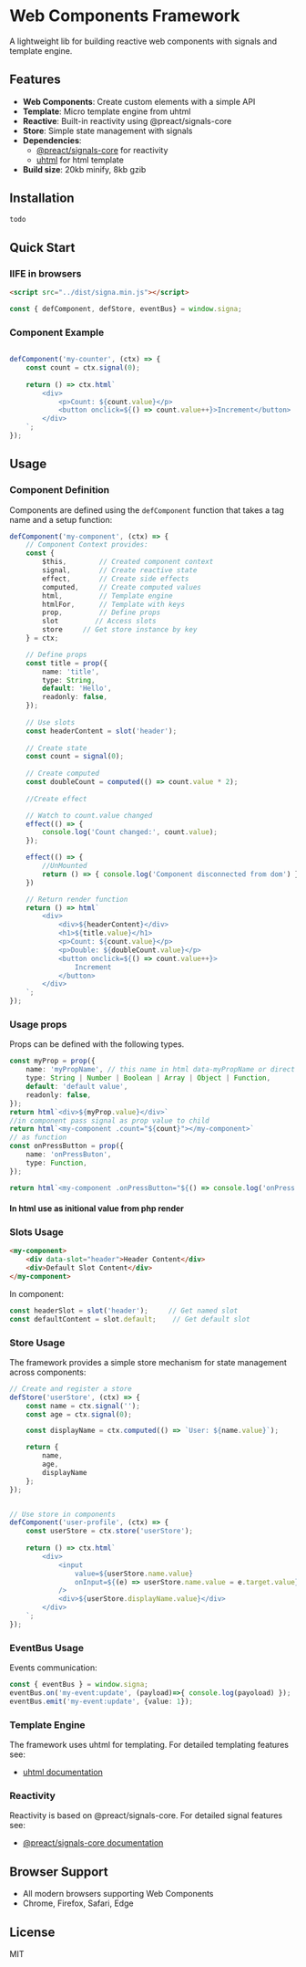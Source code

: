 # Web Components Framework

A lightweight lib for building reactive web components with signals and template engine.

## Features

- **Web Components**: Create custom elements with a simple API
- **Template**: Micro template engine from uhtml
- **Reactive**: Built-in reactivity using @preact/signals-core
- **Store**: Simple state management with signals
- **Dependencies**:
    - [@preact/signals-core](https://www.npmjs.com/package/@preact/signals-core) for reactivity
    - [uhtml](https://github.com/WebReflection/uhtml) for html template
- **Build size**: 20kb minify, 8kb gzib

## Installation

```bash
todo
```

## Quick Start

### IIFE in browsers
```html
<script src="../dist/signa.min.js"></script>
```
```javascript
const { defComponent, defStore, eventBus} = window.signa;
```


### Component Example
```typescript

defComponent('my-counter', (ctx) => {
    const count = ctx.signal(0);
    
    return () => ctx.html`
        <div>
            <p>Count: ${count.value}</p>
            <button onclick=${() => count.value++}>Increment</button>
        </div>
    `;
});
```

## Usage

### Component Definition

Components are defined using the `defComponent` function that takes a tag name and a setup function:

```typescript
defComponent('my-component', (ctx) => {
    // Component Context provides:
    const {
        $this,        // Created component context
        signal,       // Create reactive state
        effect,       // Create side effects
        computed,     // Create computed values
        html,         // Template engine
        htmlFor,      // Template with keys
        prop,         // Define props
        slot         // Access slots
        store     // Get store instance by key
    } = ctx;

    // Define props
    const title = prop({ 
        name: 'title',
        type: String,
        default: 'Hello',
        readonly: false,
    });
    
    // Use slots
    const headerContent = slot('header');
    
    // Create state
    const count = signal(0);
    
    // Create computed
    const doubleCount = computed(() => count.value * 2);
    
    //Create effect

    // Watch to count.value changed
    effect(() => {
        console.log('Count changed:', count.value);
    });

    effect(() => {
        //UnMounted
        return () => { console.log('Component disconnected from dom') }
    })

    // Return render function
    return () => html`
        <div>
            <div>${headerContent}</div>
            <h1>${title.value}</h1>
            <p>Count: ${count.value}</p>
            <p>Double: ${doubleCount.value}</p>
            <button onclick=${() => count.value++}>
                Increment
            </button>
        </div>
    `;
});

```

### Usage props

Props can be defined with the following types.

```typescript
const myProp = prop({
    name: 'myPropName', // this name in html data-myPropName or direct pass .myPropName="{$somValue}"
    type: String | Number | Boolean | Array | Object | Function,
    default: 'default value',
    readonly: false,
});
return html`<div>${myProp.value}</div>`
//in component pass signal as prop value to child
return html`<my-component .count="${count}"></my-component>`
// as function
const onPressButton = prop({
    name: 'onPressButon',
    type: Function,
});

return html`<my-component .onPressButton="${() => console.log('onPress')}"></my-component>`
```
#### In html use as initional value from php render
<my-component data-count="10"></my-component>
<my-component data-array="[1,2,3]"></my-component>
### Slots Usage

```html
<my-component>
    <div data-slot="header">Header Content</div>
    <div>Default Slot Content</div>
</my-component>
```

In component:
```typescript
const headerSlot = slot('header');     // Get named slot
const defaultContent = slot.default;    // Get default slot
```

### Store Usage

The framework provides a simple store mechanism for state management across components:

```typescript
// Create and register a store
defStore('userStore', (ctx) => {
    const name = ctx.signal('');
    const age = ctx.signal(0);

    const displayName = ctx.computed(() => `User: ${name.value}`);

    return {
        name,
        age,
        displayName
    };
});


// Use store in components
defComponent('user-profile', (ctx) => {
    const userStore = ctx.store('userStore');
    
    return () => ctx.html`
        <div>
            <input 
                value=${userStore.name.value} 
                onInput=${(e) => userStore.name.value = e.target.value}
            />
            <div>${userStore.displayName.value}</div>
        </div>
    `;
});
```



### EventBus Usage

Events communication:

```typescript
const { eventBus } = window.signa;
eventBus.on('my-event:update', (payload)=>{ console.log(payoload) });
eventBus.emit('my-event:update', {value: 1});
```

### Template Engine

The framework uses uhtml for templating. For detailed templating features see:
- [uhtml documentation](https://github.com/WebReflection/uhtml)

### Reactivity

Reactivity is based on @preact/signals-core. For detailed signal features see:
- [@preact/signals-core documentation](https://www.npmjs.com/package/@preact/signals-core)

## Browser Support

- All modern browsers supporting Web Components
- Chrome, Firefox, Safari, Edge

## License

MIT